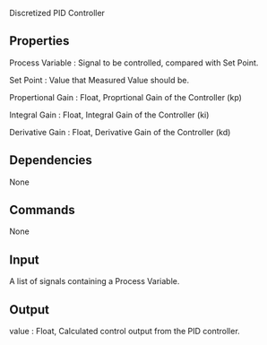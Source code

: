 Discretized PID Controller 

Properties
--------------
Process Variable : Signal to be controlled, compared with Set Point.

Set Point : Value that Measured Value should be.

Propertional Gain : Float, Proprtional Gain of the Controller (kp)

Integral Gain : Float, Integral Gain of the Controller (ki)

Derivative Gain : Float, Derivative Gain of the Controller (kd)


Dependencies
----------------
None

Commands
----------------
None

Input
-------
A list of signals containing a Process Variable.

Output
---------
value : Float, Calculated control output from the PID controller.
